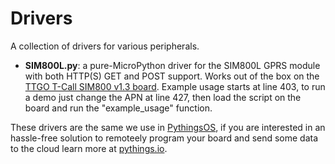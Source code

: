 # Drivers

A collection of drivers for various peripherals.

- __SIM800L.py__: a pure-MicroPython driver for the SIM800L GPRS module with both HTTP(S) GET and POST support. Works out of the box on the [TTGO T-Call SIM800 v1.3 board](https://github.com/Xinyuan-LilyGO/TTGO-T-Call). Example usage starts at line 403, to run a demo just change the APN at line 427, then load the script on the board and run the "example_usage" function.

These drivers are the same we use in [PythingsOS](https://github.com/pythings/PythingsOS), if you are interested in an hassle-free solution to remoteely program your board and send some data to the cloud learn more at [pythings.io](https://pythings.io).
